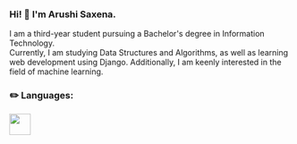 ### Hi! 👋 I'm Arushi Saxena.

<!--
**saxena-arushi/saxena-arushi** is a ✨ _special_ ✨ repository because its `README.md` (this file) appears on your GitHub profile.

Here are some ideas to get you started:

- 🔭 I’m currently working on ...
- 🌱 I’m currently learning ...
- 👯 I’m looking to collaborate on ...
- 🤔 I’m looking for help with ...
- 💬 Ask me about ...
- 📫 How to reach me: ...
- 😄 Pronouns: ...
- ⚡ Fun fact: ...
-->

I am a third-year student pursuing a Bachelor's degree in Information Technology.  
Currently, I am studying Data Structures and Algorithms, as well as learning web development using Django. 
Additionally, I am keenly interested in the field of machine learning.  


<!--             <link rel="stylesheet" href="https://cdn.jsdelivr.net/gh/devicons/devicon@v2.15.1/devicon.min.css"> -->
          

<h3>✏️ Languages:   </h3>

<p align="left"> 
          <a href="https://www.cprogramming.com/" target="_blank"> 
            <img src="https://cdn.jsdelivr.net/gh/devicons/devicon/icons/c/c-original.svg" height="38" width="38"/>
          </a> 
          
<!--           <a href="https://www.w3schools.com/cpp/" target="_blank">        
            <img src="https://cdn.jsdelivr.net/gh/devicons/devicon/icons/cplusplus/cplusplus-original.svg" /> 
          </a> 
          
          <a href="https://www.w3schools.com/css/" target="_blank"> 
                    <img src="https://devicons.github.io/devicon/devicon.git/icons/css3/css3-original-wordmark.svg" alt="css3" width="40" height="40"/> 
          </a> 
           
          <a href="https://flutter.dev" target="_blank"> 
                    <img src="https://www.vectorlogo.zone/logos/flutterio/flutterio-icon.svg" alt="flutter" width="40" height="40"/> 
          </a> 
          <a href="https://git-scm.com/" target="_blank"> 
                    <img src="https://www.vectorlogo.zone/logos/git-scm/git-scm-icon.svg" alt="git" width="40" height="40"/> 
          </a> 
          <a href="https://www.w3.org/html/" target="_blank"> 
                    <img src="https://devicons.github.io/devicon/devicon.git/icons/html5/html5-original-wordmark.svg" alt="html5" width="40" height="40"/> 
          </a> 
           
          <a href="https://www.python.org" target="_blank"> 
                    <img src="https://devicons.github.io/devicon/devicon.git/icons/python/python-original.svg" alt="python" width="40" height="40"/> 
          </a>  -->
</p>

          
          
